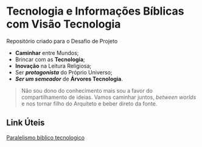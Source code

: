 # Tecnologia e Informações Bíblicas com Visão Tecnologia
Repositório criado para o Desafio de Projeto
* **Caminhar** entre Mundos;
* Brincar com as **Tecnologia**;
* **Inovação** na Leitura Religiosa;
* Ser **_protagonista_** do Próprio Universo;
* **_Ser um semeador_** de **Árvores Tecnologia**.
> Não sou dono do conhecimento mais sou a favor do compartilhamento de ideias. 
> Vamos caminhar juntos, _between worlds_ e nos tornar
filho do Arquiteto e beber direto da fonte. 

## Link Úteis
[Paralelismo biblico tecnologico](https://www.markdownguide.org/getting-started/)
